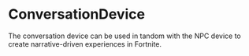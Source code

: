 # ConversationDevice

The conversation device can be used in tandom with the NPC device to create narrative-driven experiences in Fortnite. 
